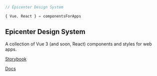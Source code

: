 ```javascript
// Epicenter Design System

{ Vue, React } = componentsForApps
```

## Epicenter Design System

A collection of Vue 3 (and soon, React) components and styles for web apps.

[Storybook](https://epicenter.design)

[Docs](https://docs.epicenter.design)
